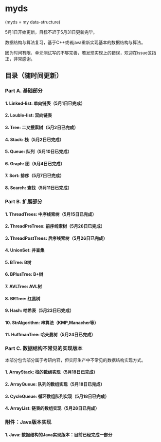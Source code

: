 # myds

(myds = my data-structure)

5月1日开始更新，目标不迟于5月31日更新完毕。

数据结构与算法复习，基于C++或者java重新实现基本的数据结构与算法。

因为时间有限，单元测试写的不够完善，若发现实现上的错误，欢迎在issue区指正，非常感谢。

## 目录（随时间更新）
### Part A. 基础部分
#### 1. Linked-list: 单向链表（5月1日已完成）
#### 2. Louble-list: 双向链表 
#### 3. Tree: 二叉搜索树（5月2日已完成）
#### 4. Stack: 栈（5月2日已完成）
#### 5. Queue: 队列（5月10日已完成）
#### 6. Graph: 图（5月4日已完成）
#### 7. Sort: 排序（5月7日已完成）
#### 8. Search: 查找（5月11日已完成）

### Part B. 扩展部分
#### 1. ThreadTrees: 中序线索树（5月15日已完成）
#### 2. ThreadPreTrees: 前序线索树（5月26日已完成）
#### 3. ThreadPostTrees: 后序线索树（5月26日已完成）
#### 4. UnionSet: 并查集
#### 5. BTree: B树 
#### 6. BPlusTree: B+树
#### 7. AVLTree: AVL树 
#### 8. BRTree: 红黑树 
#### 9. Hash: 哈希表（5月23日已完成）
#### 10. StrAlgorithm: 串算法（KMP,Manacher等）  
#### 11. HuffmanTree: 哈夫曼树（5月24日已完成）

### Part C. 数据结构不常见的实现版本
本部分包含部分属于考研内容，但实际生产中不常见的数据结构实现方式。
#### 1. ArrayStack: 栈的数组实现（5月18日已完成）
#### 2. ArrayQueue: 队列的数组实现（5月18日已完成）
#### 3. CycleQueue: 循环数组队列实现（5月18日已完成）
#### 4. ArrayList: 链表的数组实现（5月28日已完成）

### 附件：Java版本实现
#### 1. Java: 数据结构的Java实现版本：目前已经完成一部分
 
